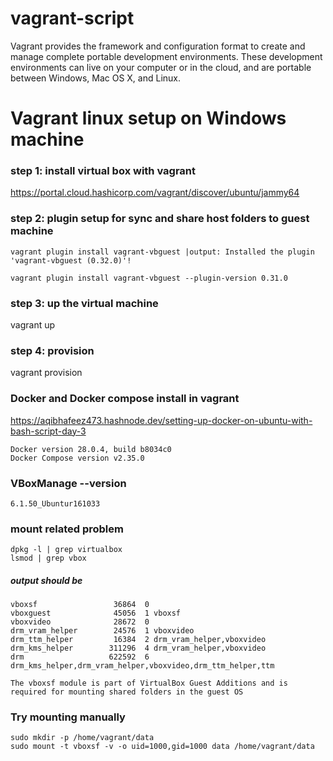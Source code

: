 # vagrant-script
Vagrant provides the framework and configuration format to create and manage complete portable development environments. These development environments can live on your computer or in the cloud, and are portable between Windows, Mac OS X, and Linux.


# Vagrant linux setup on Windows machine 

### step 1: install virtual box with vagrant 
https://portal.cloud.hashicorp.com/vagrant/discover/ubuntu/jammy64

### step 2: plugin setup for sync and share host folders to guest machine
    vagrant plugin install vagrant-vbguest |output: Installed the plugin 'vagrant-vbguest (0.32.0)'!

    vagrant plugin install vagrant-vbguest --plugin-version 0.31.0
### step 3: up the virtual machine
vagrant up
### step 4: provision 
vagrant provision

### Docker and Docker compose install in vagrant 
https://aqibhafeez473.hashnode.dev/setting-up-docker-on-ubuntu-with-bash-script-day-3

    Docker version 28.0.4, build b8034c0
    Docker Compose version v2.35.0

### VBoxManage --version
    6.1.50_Ubuntur161033

### mount related problem
    dpkg -l | grep virtualbox
    lsmod | grep vbox

##### output should be
    vboxsf                 36864  0
    vboxguest              45056  1 vboxsf
    vboxvideo              28672  0
    drm_vram_helper        24576  1 vboxvideo
    drm_ttm_helper         16384  2 drm_vram_helper,vboxvideo
    drm_kms_helper        311296  4 drm_vram_helper,vboxvideo
    drm                   622592  6 drm_kms_helper,drm_vram_helper,vboxvideo,drm_ttm_helper,ttm

`The vboxsf module is part of VirtualBox Guest Additions and is required for mounting shared folders in the guest OS`

### Try mounting manually 
    sudo mkdir -p /home/vagrant/data
    sudo mount -t vboxsf -v -o uid=1000,gid=1000 data /home/vagrant/data


